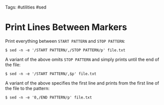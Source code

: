 Tags: #utilities #sed

# Print Lines Between Markers
Print everything between `START PATTERN` and `STOP PATTERN`:
```shell
$ sed -n -e '/START PATTERN/,/STOP PATTERN/p' file.txt
```

A variant of the above omits `STOP PATTERN` and simply prints until the end of the file:
```shell
$ sed -n -e '/START PATTERN/,$p' file.txt
```

A variant of the above specifies the first line and prints from the first line of the file to the pattern:
```shell
$ sed -n -e '0,/END PATTERN/p' file.txt
```